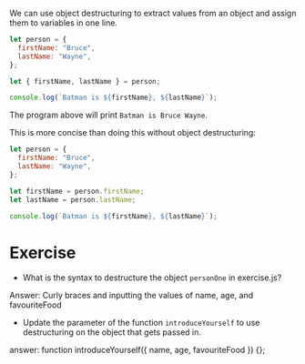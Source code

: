 We can use object destructuring to extract values from an object and assign them to variables in one line.

```js
let person = {
  firstName: "Bruce",
  lastName: "Wayne",
};

let { firstName, lastName } = person;

console.log(`Batman is ${firstName}, ${lastName}`);
```

The program above will print `Batman is Bruce Wayne`.

This is more concise than doing this without object destructuring:

```js
let person = {
  firstName: "Bruce",
  lastName: "Wayne",
};

let firstName = person.firstName;
let lastName = person.lastName;

console.log(`Batman is ${firstName}, ${lastName}`);
```

# Exercise

- What is the syntax to destructure the object `personOne` in exercise.js?

Answer: Curly braces and inputting the values of name, age, and favouriteFood

- Update the parameter of the function `introduceYourself` to use destructuring on the object that gets passed in.

answer: function introduceYourself({ name, age, favouriteFood }) {};

